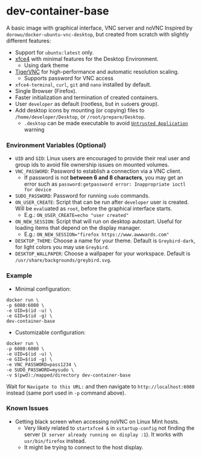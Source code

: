 # dev-container-base

A basic image with graphical interface, VNC server and noVNC
Inspired by `dorowu/docker-ubuntu-vnc-desktop`, but created from scratch with slightly different features:

- Support for `ubuntu:latest` only.
- [xfce4](https://www.xfce.org/) with minimal features for the Desktop Environment.
    - Using dark theme
- [TigerVNC](https://tigervnc.org/) for high-performance and automatic resolution scaling.
    - Supports password for VNC access
- `xfce4-terminal`, `curl`, `git` and `nano` installed by default.
- Single Browser (Firefox).
- Faster initialization and termination of created containers.
- User `developer` as default (rootless, but in `sudo`ers group).
- Add desktop icons by mounting (or copying) files to `/home/developer/Desktop`, or `/root/prepare/Desktop`.
    - `.desktop` can be made executable to avoid [`Untrusted Application`](https://askubuntu.com/questions/10395/untrusted-application-launcher) warning

### Environment Variables (Optional)
- `UID` and `GID`: Linux users are encouraged to provide their real user and group ids to avoid file ownership issues on mounted volumes.
- `VNC_PASSWORD`: Password to establish a connection via a VNC client.
    - If password is not **between 6 and 8 characters**, you may get an error such as `password:getpassword error: Inappropriate ioctl for device`
- `SUDO_PASSWORD`: Password for running `sudo` commands.
- `ON_USER_CREATE`: Script that can be run after `developer` user is created. Will be `eval`uated as `root`, before the graphical interface starts.
    - E.g.: `ON_USER_CREATE=echo "user created"`
- `ON_NEW_SESSION`: Script that will run on desktop autostart. Useful for loading items that depend on the display manager.
    - E.g.: `ON_NEW_SESSION="firefox https://www.awwwards.com"`
- `DESKTOP_THEME`: Choose a name for your theme. Default is `Greybird-dark`, for light colors you may use `Greybird`.
- `DESKTOP_WALLPAPER`: Choose a wallpaper for your workspace. Default is `/usr/share/backgrounds/greybird.svg`.

### Example

- Minimal configuration:
```
docker run \
-p 6080:6080 \
-e UID=$(id -u) \
-e GID=$(id -g) \
dev-container-base
```

- Customizable configuration:
```
docker run \
-p 6080:6080 \
-e UID=$(id -u) \
-e GID=$(id -g) \
-e VNC_PASSWORD=pass1234 \
-e SUDO_PASSWORD=mysudo \
-v $(pwd):/mapped/directory dev-container-base
```

Wait for `Navigate to this URL:` and then navigate to `http://localhost:6080` instead (same port used in `-p` command above).

### Known Issues
- Getting black screen when accessing noVNC on Linux Mint hosts.
    - Very likely related to `startxfce4 &` in `xstartup-config` not finding the server (`X server already running on display :1`). It works with `usr/bin/firefox` instead.
    - It might be trying to connect to the host display.
